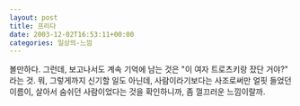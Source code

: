 ```yaml
---
layout: post
title: 프리다
date: 2003-12-02T16:53:11+00:00
categories: 일상의-느낌
---
```

볼만하다. 그런데, 보고나서도 계속 기억에 남는 것은 "이 여자 트로츠키랑 잤단 거야?" 라는 것. 뭐, 그렇게까지 신기할 일도 아닌데, 사람이라기보다는 사조로써만 얼핏 들었던 이름이, 살아서 숨쉬던 사람이었다는 것을 확인하니까, 좀 껄끄러운 느낌이랄까.
